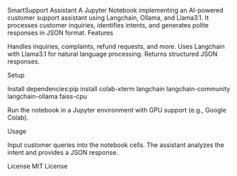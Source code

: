 SmartSupport Assistant
A Jupyter Notebook implementing an AI-powered customer support assistant using Langchain, Ollama, and Llama3.1. It processes customer inquiries, identifies intents, and generates polite responses in JSON format.
Features

Handles inquiries, complaints, refund requests, and more.
Uses Langchain with Llama3.1 for natural language processing.
Returns structured JSON responses.

Setup

Install dependencies:pip install colab-xterm langchain langchain-community langchain-ollama faiss-cpu


Run the notebook in a Jupyter environment with GPU support (e.g., Google Colab).

Usage

Input customer queries into the notebook cells.
The assistant analyzes the intent and provides a JSON response.

License
MIT License
